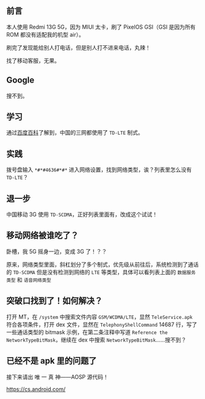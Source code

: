 ## 前言

本人使用 Redmi 13G 5G，因为 MIUI 太卡，刷了 PixelOS GSI（GSI 是因为所有 ROM 都没有适配我的机型 air）。

刷完了发现能给别人打电话，但是别人打不进来电话，丸辣！

找了移动客服，无果。

## Google

搜不到。

## 学习

通过[百度百科](https://baike.baidu.com/item/%E7%BD%91%E7%BB%9C%E5%88%B6%E5%BC%8F/2677928#3-1)了解到，中国的三网都使用了 `TD-LTE` 制式。

## 实践

拨号盘输入 `*#*#4636#*#*` 进入网络设置，找到网络类型，诶？列表里怎么没有 `TD-LTE`？

## 退一步

中国移动 3G 使用 `TD-SCDMA`，正好列表里面有，改成这个试试！

## 移动网络被谁吃了？

卧槽，我 5G 摇身一边，变成 3G 了！？？

原来，网络类型里面，斜杠划分了多个制式，优先级从前往后，系统检测到了通话的 `TD-SCDMA` 但是没有检测到网络的 `LTE` 等类型，具体可以看列表上面的 `数据服务类型` 和 `语音网络类型`

## 突破口找到了！如何解决？

打开 MT，在 `/system` 中搜索文件内容 `GSM/WCDMA/LTE`，显然 `TeleService.apk` 符合各项条件，打开 dex 文件，显然在 `TelephonyShellCommand` 14687 行，写了一些通话类型的 bitmask 示例，在第二条注释中写道 `Reference the NetworkTypeBitMask`，继续在 dex 中搜索 `NetworkTypeBitMask`……搜不到？

## 已经不是 apk 里的问题了

接下来请出 唯 一 真 神——AOSP 源代码！

https://cs.android.com/